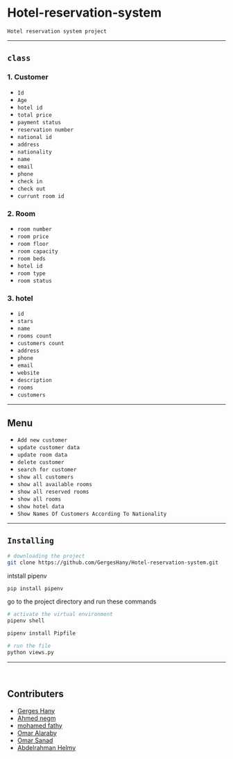 # Hotel-reservation-system

`Hotel reservation system project` 

<hr>

## `class`
### 1. Customer
  - `Id`  
  - `Age`
  - `hotel id`
  - `total price`
  - `payment status`
  - `reservation number`
  - `national id`
  - `address`
  - `nationality`
  - `name`
  - `email`
  - `phone`
  - `check in`
  - `check out`
  - `currunt room id` 


### 2. Room
   - `room number` 
   - `room price` 
   - `room floor` 
   - `room capacity`
   - `room beds`
   - `hotel id`
   - `room type`
   - `room status` 
  
  
### 3. hotel
   - `id`
   - `stars`
   - `name`
   - `rooms count`
   - `customers count`
   - `address`
   - `phone`
   - `email`
   - `website`
   - `description`
   - `rooms`
   - `customers`

<hr>

## Menu 
- `Add new customer`
- `update customer data`
- `update room data`
- `delete customer`
- `search for customer`
- `show all customers`
- `show all available rooms`
- `show all reserved rooms`
- `show all rooms`
- `show hotel data`
- `Show Names Of Customers According To Nationality`

<hr>

## `Installing`
```bash
# downloading the project
git clone https://github.com/GergesHany/Hotel-reservation-system.git
```

intstall pipenv
```bash
pip install pipenv
```

go to the project directory and run these commands

```bash
# activate the virtual environment
pipenv shell
```

```bash
pipenv install Pipfile
```

```bash
# run the file
python views.py
```

<hr><br>

## Contributers
- [Gerges Hany](https://github.com/GergesHany)
- [Ahmed negm](https://github.com/AhmedNegm5)
- [mohamed fathy](https://github.com/rag-nar1)
- [Omar Alaraby](https://github.com/OmarAlaraby)
- [Omar Sanad](https://github.com/OmarSanad3)
- [Abdelrahman Helmy](https://github.com/Helmy-JR)
